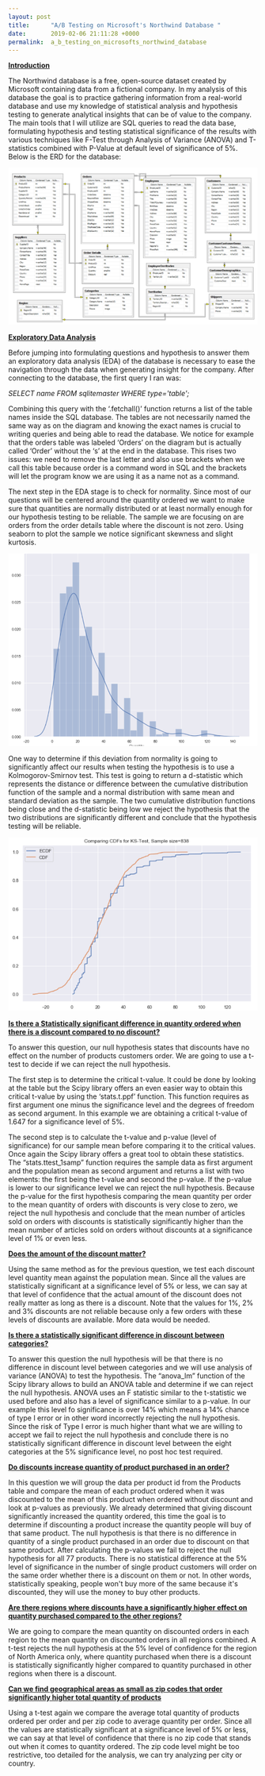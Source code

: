 ```yaml
---
layout: post
title:      "A/B Testing on Microsoft's Northwind Database "
date:       2019-02-06 21:11:28 +0000
permalink:  a_b_testing_on_microsofts_northwind_database
---
```


<u><b>Introduction</b></u>

The Northwind database is a free, open-source dataset created by Microsoft containing data from a fictional company. In my analysis of this database the goal is to practice gathering information from a real-world database and use my knowledge of statistical analysis and hypothesis testing to generate analytical insights that can be of value to the company. The main tools that I will utilize are SQL queries to read the data base, formulating hypothesis and testing statistical significance of the results with various techniques like F-Test through Analysis of Variance (ANOVA) and T-statistics combined with P-Value at default level of significance of 5%. Below is the ERD for the database: 

![](img/43.png)

<u><b>Exploratory Data Analysis</b></u>

Before jumping into formulating questions and hypothesis to answer them an exploratory data analysis (EDA) of the database is necessary to  ease the navigation through the data when generating insight for the company. After connecting to the database, the first query I ran was:

*SELECT name FROM sqlitemaster WHERE type='table';*

Combining this query with the ‘.fetchall()’ function returns a list of the table names inside the SQL database. The tables are not necessarily named the same way as on the diagram and knowing the exact names is crucial to writing queries and being able to read the database. We notice for example that the orders table was labeled ‘Orders’ on the diagram but is actually called ‘Order’ without the ‘s’ at the end in the database. This rises two issues: we need to remove the last letter and also use brackets when we call this table because order is a command word in SQL and the brackets will let the program know we are using it as a name not as a command. 

The next step in the EDA stage is to check for normality. Since most of our questions will be centered around the quantity ordered we want to make sure that quantities are normally distributed or at least normally enough for our hypothesis testing to be reliable. The sample we are focusing on are orders from the order details table where the discount is not zero. Using seaborn to plot the sample we notice significant skewness and slight kurtosis.

![](img/44.png)

One way to determine if this deviation from normality is going to significantly affect our results when testing the hypothesis is to use a Kolmogorov-Smirnov test. This test is going to return a d-statistic which represents the distance or difference between the cumulative distribution function of the sample and a normal distribution with same mean and standard deviation as the sample. The two cumulative distribution functions being close and the d-statistic being low we reject the hypothesis that the two distributions are significantly different and conclude that the hypothesis testing will be reliable.

![](img/45.png)

<u><b>Is there a Statistically significant difference in quantity ordered when there is a discount compared to no discount?</b></u>

To answer this question, our null hypothesis states that discounts have no effect on the number of products customers order. We are going to use a t-test to decide if we can reject the null hypothesis. 

The first step is to determine the critical t-value. It could be done by looking at the table but the Scipy library offers an even easier way to obtain this critical t-value by using the ‘stats.t.ppf’ function. This function requires as first argument one minus the significance level and the degrees of freedom as second argument. In this example we are obtaining a critical t-value of 1.647 for a significance level of 5%. 

The second step is to calculate the t-value and p-value (level of significance) for our sample mean before comparing it to the critical values. Once again the Scipy library offers a great tool to obtain these statistics. The “stats.ttest_1samp” function requires the sample data as first argument and the population mean as second argument and returns a list with two elements: the first being the t-value and second the p-value. If the p-value is lower to our significance level we can reject the null hypothesis. Because the p-value for the first hypothesis comparing the mean quantity per order to the mean quantity of orders with discounts is very close to zero, we reject the null hypothesis and conclude that the mean number of articles sold on orders with discounts is statistically significantly higher than the mean number of articles sold on orders without discounts at a significance level of 1% or even less.

<u><b>Does the amount of the discount matter?</b></u>

Using the same method as for the previous question, we test each discount level quantity mean against the population mean. Since all the values are statistically significant at a significance level of 5% or less, we can say at that level of confidence that the actual amount of the discount does not really matter as long as there is a discount. Note that the values for 1%, 2% and 3% discounts are not reliable because only a few orders with these levels of discounts are available. More data would be needed.


<u><b>Is there a statistically significant difference in discount between categories?</b></u>

To answer this question the null hypothesis will be that there is no difference in discount level between categories and we will use analysis of variance (ANOVA) to test the hypothesis. The “anova_lm” function of the Scipy library allows to build an ANOVA table and determine if we can reject the null hypothesis. ANOVA uses an F statistic similar to the t-statistic we used before and also has a level of significance similar to a p-value. In our example this level fo significance is over 14% which means a 14% chance of type I error or in other word incorrectly rejecting the null hypothesis. Since the risk of Type I error is much higher thant what we are willing to accept we fail to reject the null hypothesis and conclude there is no statistically significant difference in discount level between the eight categories at the 5% significance level, no post hoc test required.


<u><b>Do discounts increase quantity of product purchased in an order?</b></u>

In this question we will group the data per product id from the Products table and compare the mean of each product ordered when it was discounted to the mean of this product when ordered without discount and look at p-values as previously. We already determined that giving discount significantly increased the quantity ordered, this time the goal is to determine if discounting a product increase the quantity people will buy of that same product. The null hypothesis is that there is no difference in quantity of a single product purchased in an order due to discount on that same product. After calculating the p-values we fail to reject the null hypothesis for all 77 products. There is no statistical difference at the 5% level of significance in the number of single product customers will order on the same order whether there is a discount on them or not. In other words, statistically speaking, people won't buy more of the same because it's discounted, they will use the money to buy other products.


<u><b>Are there regions where discounts have a significantly higher effect on quantity purchased compared to the other regions?</b></u>

We are going to compare the mean quantity on discounted orders in each region to the mean quantity on discounted orders in all regions combined. A t-test rejects the null hypothesis at the 5% level of confidence for the region of North America only, where quantity purchased when there is a discount is statistically significantly higher compared to quantity purchased in other regions when there is a discount.

<u><b>Can we find geographical areas as small as zip codes that order significantly higher total quantity of products</b></u>

Using a t-test again we compare the average total quantity of products ordered per order and per zip code to average quantity per order. Since all the values are statistically significant at a significance level of 5% or less, we can say at that level of confidence that there is no zip code that stands out when it comes to quantity ordered. The zip code level might be too restrictive, too detailed for the analysis, we can try analyzing per city or country.





